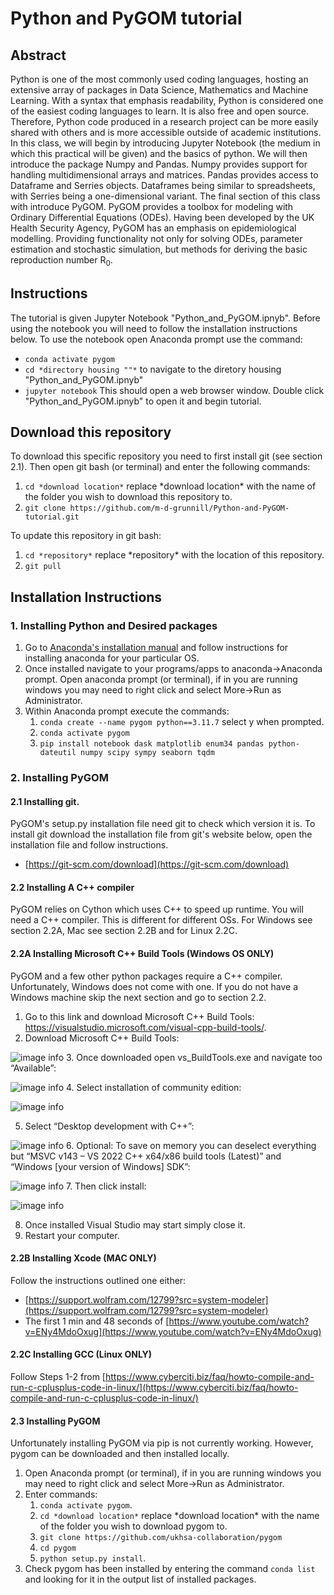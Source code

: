 # Python and PyGOM tutorial


## Abstract
Python is one of the most commonly used coding languages, hosting an extensive array of packages in Data Science, Mathematics and Machine Learning. With a syntax that emphasis readability, Python is considered one of the easiest coding languages to learn. It is also free and open source. Therefore, Python code produced in a research project can be more easily shared with others and is more accessible outside of academic institutions. In this class, we will begin by introducing Jupyter Notebook (the medium in which this practical will be given) and the basics of python. We will then introduce the package Numpy and Pandas. Numpy provides support for handling multidimensional arrays and matrices. Pandas provides access to Dataframe and Serries objects. Dataframes being similar to spreadsheets, with Serries being a one-dimensional variant. The final section of this class with introduce PyGOM. PyGOM provides a toolbox for modeling with Ordinary Differential Equations (ODEs). Having been developed by the UK Health Security Agency, PyGOM has an emphasis on epidemiological modelling. Providing functionality not only for solving ODEs, parameter estimation and stochastic simulation, but methods for deriving the basic reproduction number R<sub>0</sub>. 

## Instructions

The tutorial is given Jupyter Notebook "Python_and_PyGOM.ipnyb". Before using the notebook you will need to follow the installation instructions below.
To use the notebook open Anaconda prompt use the command:
* `conda activate pygom`
* `cd *directory housing ""*` to navigate to the diretory housing "Python_and_PyGOM.ipnyb"
* `jupyter notebook` This should open a web browser window. Double click "Python_and_PyGOM.ipnyb" to open it and begin tutorial.

## Download this repository
To download this specific repository you need to first install git (see section 2.1). Then open git bash (or terminal) and enter the following commands:
1. `cd *download location*` replace \*download location\* with the name of the folder you wish to download this repository to.
2. `git clone https://github.com/m-d-grunnill/Python-and-PyGOM-tutorial.git`

To update this repository in git bash:
1. `cd *repository*` replace \*repository\* with the location of this repository.
2. `git pull`

## Installation Instructions

### 1. Installing Python and Desired packages

1. Go to [Anaconda's installation manual](https://docs.anaconda.com/free/anaconda/install/index.html) and follow instructions for installing anaconda for your particular OS.
2. Once installed navigate to your programs/apps to anaconda->Anaconda prompt. Open anaconda prompt (or terminal), if in you are running windows you may need to right click and select More->Run as Administrator.
3. Within Anaconda prompt execute the commands:
   1. `conda create --name pygom python==3.11.7` select y when prompted.
   2. `conda activate pygom`
   3. `pip install notebook dask matplotlib enum34 pandas python-dateutil numpy scipy sympy seaborn tqdm`

### 2. Installing PyGOM

#### 2.1 Installing git.
PyGOM's setup.py installation file need git to check which version it is. To install git download the installation file 
from git's website below, open the installation file and follow instructions.
* [https://git-scm.com/download](https://git-scm.com/download)

#### 2.2 Installing A C++ compiler

PyGOM relies on Cython which uses C++ to speed up runtime. You will need a C++ compiler. This is different for different OSs. 
For Windows see section 2.2A, Mac see section 2.2B and for Linux 2.2C.

#### 2.2A Installing Microsoft C++ Build Tools (Windows OS ONLY)
PyGOM and a few other python packages require a C++ compiler. Unfortunately, Windows does not come with one. If you do not have a Windows machine skip the next section and go to section 2.2.
1. Go to this link and download Microsoft C++ Build Tools: https://visualstudio.microsoft.com/visual-cpp-build-tools/.
2. Download Microsoft C++ Build Tools:

![image info](./readme_images/Download%20Microsoft%20C++%20Build%20Tools.png)
3. Once downloaded open vs_BuildTools.exe and navigate too “Available”:

![image info](./readme_images/Available.png)
4. Select installation of community edition:

![image info](./readme_images/community_edition.png)

5. Select “Desktop development with C++”:

![image info](./readme_images/Desktop_development.png)
6. Optional: To save on memory you can deselect everything but “MSVC v143 – VS 2022 C++ x64/x86 build tools (Latest)” and “Windows [your version of Windows] SDK”:

![image info](./readme_images/memory_save.png)
7. Then click install:

![image info](./readme_images/install_build_tools.png)

8. Once installed Visual Studio may start simply close it.
9. Restart your computer.

#### 2.2B Installing Xcode (MAC ONLY)
Follow the instructions outlined one either:
* [https://support.wolfram.com/12799?src=system-modeler](https://support.wolfram.com/12799?src=system-modeler)
* The first 1 min and 48 seconds of [https://www.youtube.com/watch?v=ENy4MdoOxug](https://www.youtube.com/watch?v=ENy4MdoOxug)

#### 2.2C Installing GCC (Linux ONLY)
Follow Steps 1-2 from [https://www.cyberciti.biz/faq/howto-compile-and-run-c-cplusplus-code-in-linux/](https://www.cyberciti.biz/faq/howto-compile-and-run-c-cplusplus-code-in-linux/)

#### 2.3	Installing PyGOM
Unfortunately installing PyGOM via pip is not currently working. However, pygom can be downloaded and then installed locally.

1. Open Anaconda prompt (or terminal), if in you are running windows you may need to right click and select More->Run as Administrator.
2. Enter commands: 
   1. `conda activate pygom`.
   2. `cd *download location*` replace \*download location\* with the name of the folder you wish to download pygom to.
   3. `git clone https://github.com/ukhsa-collaboration/pygom`
   4. `cd pygom`
   4. `python setup.py install`.
3. Check pygom has been installed by entering the command `conda list` and looking for it in the output list of installed packages.




